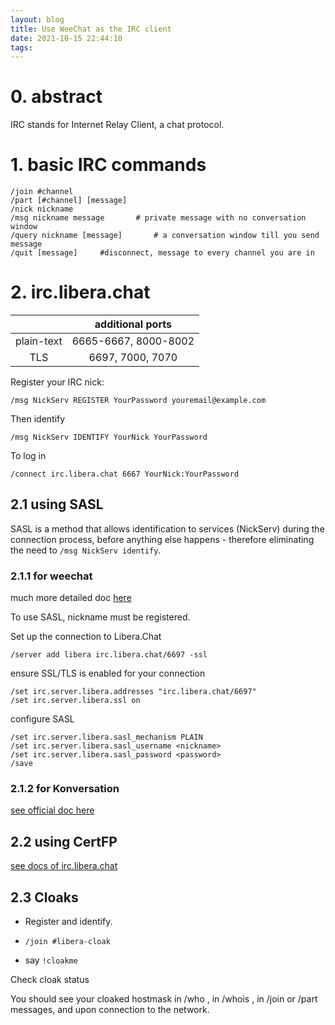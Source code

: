 ```yaml
---
layout: blog
title: Use WeeChat as the IRC client
date: 2021-10-15 22:44:10
tags:
---
```


# 0. abstract

IRC stands for Internet Relay Client, a chat protocol.

# 1. basic IRC commands

```
/join #channel
/part [#channel] [message]
/nick nickname
/msg nickname message       # private message with no conversation window
/query nickname [message]       # a conversation window till you send message
/quit [message]     #disconnect, message to every channel you are in
```

# 2. irc.libera.chat

| |additional ports|
|:-:|:-:|
|plain-text|6665-6667, 8000-8002|
|TLS|6697, 7000, 7070|

Register your IRC nick:

`/msg NickServ REGISTER YourPassword youremail@example.com`

Then identify

`/msg NickServ IDENTIFY YourNick YourPassword`

To log in

`/connect irc.libera.chat 6667 YourNick:YourPassword`

## 2.1 using SASL

SASL is a method that allows identification to services (NickServ) during the connection process, before anything else happens - therefore eliminating the need to `/msg NickServ identify`.

### 2.1.1 for weechat

much more detailed doc [here](https://libera.chat/guides/sasl)

To use SASL, nickname must be registered.

Set up the connection to Libera.Chat

`/server add libera irc.libera.chat/6697 -ssl`

ensure SSL/TLS is enabled for your connection

```
/set irc.server.libera.addresses "irc.libera.chat/6697"
/set irc.server.libera.ssl on
```

configure SASL

```
/set irc.server.libera.sasl_mechanism PLAIN
/set irc.server.libera.sasl_username <nickname>
/set irc.server.libera.sasl_password <password>
/save
```

### 2.1.2 for Konversation

[see official doc here](https://userbase.kde.org/Konversation/Configuring_SASL_authentication)

## 2.2 using CertFP

[see docs of irc.libera.chat](https://libera.chat/guides/certfp)

## 2.3 Cloaks

- Register and identify.

- `/join #libera-cloak`

- say `!cloakme`

Check cloak status

You should see your cloaked hostmask in /who <yournick>, in /whois <yournick>, in /join or /part messages, and upon connection to the network.
